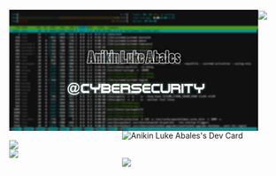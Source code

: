 <img align="left" src="https://github.com/abalesluke/abalesluke/blob/main/image.png?raw=true" width="450"> <a href="https://app.daily.dev/AL104_Ninja"><img align="right" src="https://api.daily.dev/devcards/3620b7d20bce465e9c56666a746435bf.png?r=hh1" width="300" alt="Anikin Luke Abales's Dev Card"/></a>
<a href="https://anikinlukeabales.ninja">
  <img src="https://github-profile-trophy.vercel.app/?username=abalesluke&theme=onedark" width="450" align="left">
</a>

<a>
 <img align="left" width="450" src="https://github-readme-stats.vercel.app/api?username=abalesluke&show_icons=true&theme=radical">
</a>
<a>
 <img align="right" width="300" src="https://github-readme-stats.vercel.app/api/top-langs?username=abalesluke&show_icons=true&theme=radical">
</a>
<a href="https://github.com/abalesluke/Ninja-PSW">
  <img align="center" width="450" src="https://github-readme-stats.vercel.app/api/pin/?username=abalesluke&repo=Ninja-PSW&title_color=ffffff&text_color=c9cacc&icon_color=2bbc8a&bg_color=141321" />
</a> 

